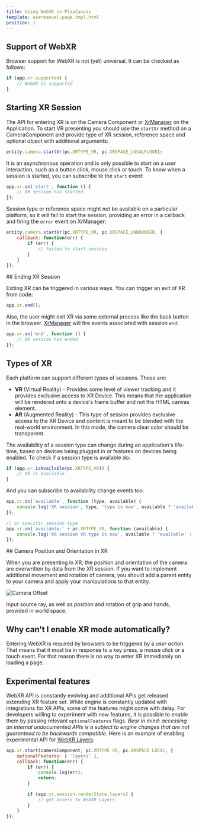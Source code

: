 ```yaml
---
title: Using WebXR in PlayCanvas
template: usermanual-page.tmpl.html
position: 1
---
```


## Support of WebXR

Browser support for WebXR is not (yet) universal. It can be checked as follows:

```javascript
if (app.xr.supported) {
    // WebXR is supported
}
```

## Starting XR Session

The API for entering XR is on the Camera Component or [XrManager][2] on the Application. To start VR presenting you should use the `startXr` method on a CameraComponent and provide type of XR session, reference space and optional object with additional arguments:

```javascript
entity.camera.startXr(pc.XRTYPE_VR, pc.XRSPACE_LOCALFLOOR);
```

It is an asynchronous operation and is only possible to start on a user interaction, such as a button click, mouse click or touch. To know when a session is started, you can subscribe to the `start` event:

```javascript
app.xr.on('start', function () {
    // XR session has started
});
```

Session type or reference space might not be available on a particular platform, so it will fail to start the session, providing an error in a callback and firing the `error` event on XrManager:

```javascript
entity.camera.startXr(pc.XRTYPE_VR, pc.XRSPACE_UNBOUNDED, {
    callback: function(err) {
        if (err) {
            // failed to start session
        }
    }
});
```

## Ending XR Session

Exiting XR can be triggered in various ways. You can trigger an exit of XR from code:

```javascript
app.xr.end();
```

Also, the user might exit XR via some external process like the back button in the browser. [XrManager][2] will fire events associated with session `end`:

```javascript
app.xr.on('end', function () {
    // XR session has ended
});
```

## Types of XR

Each platform can support different types of sessions. These are:

 * **VR** (Virtual Reality) - Provides some level of viewer tracking and it provides exclusive access to XR Device. This means that the application will be rendered onto a device's frame buffer and not the HTML canvas element.
 * **AR** (Augmented Reality) - This type of session provides exclusive access to the XR Device and content is meant to be blended with the real-world environment. In this mode, the camera clear color should be transparent.

The availability of a session type can change during an application's life-time, based on devices being plugged in or features on devices being enabled. To check if a session type is available do:

```javascript
if (app.xr.isAvailable(pc.XRTYPE_VR)) {
    // VR is available
}
```

And you can subscribe to availability change events too:

```javascript
app.xr.on('available', function (type, available) {
    console.log('XR session', type, 'type is now', available ? 'available' : 'unavailable');
});

// or specific session type
app.xr.on('available:' + pc.XRTYPE_VR, function (available) {
    console.log('XR session VR type is now', available ? 'available' : 'unavailable');
});
```

## Camera Position and Orientation in XR

When you are presenting in XR, the position and orientation of the camera are overwritten by data from the XR session. If you want to implement additional movement and rotation of camera, you should add a parent entity to your camera and apply your manipulations to that entity.

![Camera Offset][1]

Input source ray, as well as position and rotation of grip and hands, provided in world space.

## Why can't I enable XR mode automatically?

Entering WebXR is required by browsers to be triggered by a *user action*. That means that it must be in response to a key press, a mouse click or a touch event. For that reason there is no way to enter XR immediately on loading a page.

## Experimental features

WebXR API is constantly evolving and additional APIs get released extending XR feature set. While engine is constantly updated with integrations for XR APIs, some of the features might come with delay. For developers willing to experiment with new features, it is possible to enable them by passing relevant `optionalFeatures` flags. *Bear in mind: accessing an internal undocumented APIs is a subject to engine changes that are not guaranteed to be backwards compatible.* Here is an example of enabling experimental API for [WebXR Layers][3]:

```javascript
app.xr.start(cameraComponent, pc.XRTYPE_VR, pc.XRSPACE_LOCAL, {
    optionalFeatures: [ 'layers' ],
    callback: function(err) {
        if (err) {
            console.log(err);
            return;
        }

        if (app.xr.session.renderState.layers) {
            // get access to WebXR Layers
        }
    }
});
```

[1]: /images/user-manual/xr/using-webxr/camera-offset.jpg
[2]: /api/pc.XrManager.html
[3]: https://immersive-web.github.io/layers/

